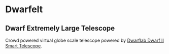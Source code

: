 # Dwarfelt

## Dwarf Extremely Large Telescope

Crowd powered virtual globe scale telescope powered by [Dwarflab Dwarf II Smart Telescope](https://dwarflab.com/products/dwarf-2-smart-telescope).
